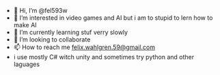 - 👋 Hi, I’m @fel593w
- 👀 I’m interested in video games and AI but i am to stupid to lern how to make AI
- 🌱 I’m currently learning stuf verry slowly
- 💞️ I’m looking to collaborate 
- 📫 How to reach me felix.wahlgren.59@gmail.com
- i use mostly C# witch unity and sometimes try python and other laguages

<!---
fel593w/fel593w is a ✨ special ✨ repository because its `README.md` (this file) appears on your GitHub profile.
You can click the Preview link to take a look at your changes.
--->
